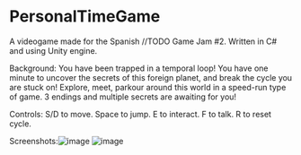 # PersonalTimeGame
A videogame made for the Spanish //TODO Game Jam #2. Written in C# and using Unity engine.

Background:
You have been trapped in a temporal loop! You have one minute to uncover the secrets of this foreign planet, and break the cycle you are stuck on! Explore, meet, parkour around this world in a speed-run type of game. 3 endings and multiple secrets are awaiting for you!

Controls: 
S/D to move.
Space to jump.
E to interact.
F to talk.
R to reset cycle.

Screenshots:![image](https://user-images.githubusercontent.com/42797071/219149409-f7c674f0-a6da-49dd-b5b3-82490122e597.png)
![image](https://user-images.githubusercontent.com/42797071/219149584-b2817a06-07c1-4e01-a657-dccf92157258.png)


